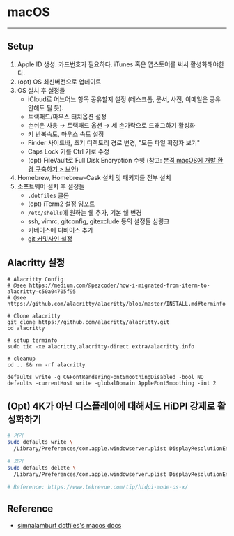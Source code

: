 # macOS

---

## Setup

1.  Apple ID 생성. 카드번호가 필요하다. iTunes 혹은 앱스토어를 써서 활성화해야한다.
2.  (opt) OS 최신버전으로 업데이트
3.  OS 설치 후 설정들
    - iCloud로 어느어느 항목 공유할지 설정 (데스크톱, 문서, 사진, 이메일은 공유 안해도 될 듯).
    - 트랙패드/마우스 터치옵션 설정
    - 손쉬운 사용 &rarr; 트랙패드 옵션 &rarr; 세 손가락으로 드래그하기 활성화
    - 키 반복속도, 마우스 속도 설정
    - Finder 사이드바, 초기 디렉토리 경로 변경, "모든 파일 확장자 보기"
    - Caps Lock 키를 Ctrl 키로 수정
    - (opt) FileVault로 Full Disk Encryption 수행 (참고: [본격 macOS에 개발 환경 구축하기 > 보안](https://subicura.com/2017/11/22/mac-os-development-environment-setup.html#%EB%B3%B4%EC%95%88))
4.  Homebrew, Homebrew-Cask 설치 및 패키지들 전부 설치
5.  소프트웨어 설치 후 설정들
    - `.dotfiles` 클론
    - (opt) iTerm2 설정 임포트
    - `/etc/shells`에 원하는 쉘 추가, 기본 쉘 변경
    - ssh, vimrc, gitconfig, gitexclude 등의 설정들 심링크
    - 키베이스에 디바이스 추가
    - [git 커밋사인 설정](./keybase-github.md)

## Alacritty 설정

```
# Alacritty Config
# @see https://medium.com/@pezcoder/how-i-migrated-from-iterm-to-alacritty-c50a04705f95
# @see https://github.com/alacritty/alacritty/blob/master/INSTALL.md#terminfo

# Clone alacritty
git clone https://github.com/alacritty/alacritty.git
cd alacritty

# setup terminfo
sudo tic -xe alacritty,alacritty-direct extra/alacritty.info

# cleanup
cd .. && rm -rf alacritty

defaults write -g CGFontRenderingFontSmoothingDisabled -bool NO
defaults -currentHost write -globalDomain AppleFontSmoothing -int 2
```

## (Opt) 4K가 아닌 디스플레이에 대해서도 HiDPI 강제로 활성화하기

```sh
# 켜기
sudo defaults write \
  /Library/Preferences/com.apple.windowserver.plist DisplayResolutionEnabled -bool true

# 끄기
sudo defaults delete \
  /Library/Preferences/com.apple.windowserver.plist DisplayResolutionEnabled

# Reference: https://www.tekrevue.com/tip/hidpi-mode-os-x/
```

## Reference

- [simnalamburt dotfiles's macos docs](https://github.com/simnalamburt/.dotfiles/blob/master/docs/macos.md)
